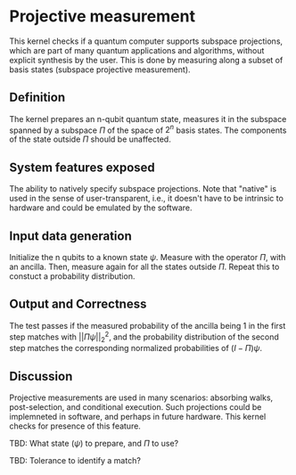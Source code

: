 
# Projective measurement

This kernel checks if a quantum computer supports subspace projections, which are part of many quantum applications and algorithms, without explicit synthesis by the user. This is done by measuring along a subset of basis states (subspace projective measurement).  

## Definition

The kernel prepares an n-qubit quantum state, measures it in the subspace spanned by a subspace $\Pi$ of the space of $2^n$ basis states. The components of the state outside $\Pi$ should be unaffected. 

## System features exposed

The ability to natively specify subspace projections. Note that "native" is used in the sense of user-transparent, i.e., it doesn't have to be intrinsic to hardware and could be emulated by the software.   

## Input data generation

Initialize the n qubits to a known state $\psi$. Measure with the operator $\Pi$, with an ancilla. Then, measure again for all the states outside $\Pi$. Repeat this to constuct a probability distribution.   

## Output and Correctness

The test passes if the measured probability of the ancilla being 1 in the first step matches with $||\Pi\psi||^2_2$, and the probability distribution of the second step matches the corresponding normalized probabilities of $(I-\Pi)\psi$. 

## Discussion

Projective measurements are used in many scenarios: absorbing walks, post-selection, and conditional execution. Such projections could be implemneted in software, and perhaps in future hardware. This kernel checks for presence of this feature.

TBD: What state ($\psi$) to prepare, and $\Pi$ to use?

TBD: Tolerance to identify a match?



